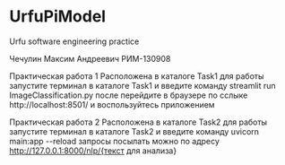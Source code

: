 # UrfuPiModel
Urfu software engineering practice

Чечулин Максим Андреевич РИМ-130908

Практическая работа 1
Расположена в каталоге Task1
для работы запустите терминал в каталоге Task1 и введите команду streamlit run ImageClassification.py
после перейдите в браузере по сслыке http://localhost:8501/ и воспользуйтесь приложением

Практическая работа 2 
Расположена в каталоге Task2
для работы запустите терминал в каталоге Task2 и введите команду uvicorn main:app --reload
запросы посылать можно по адресу http://127.0.0.1:8000/nlp/{текст для анализа}
